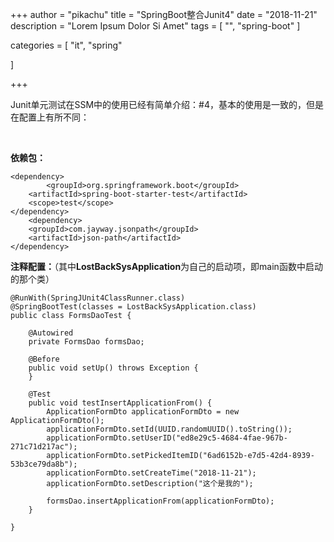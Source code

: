 +++
author = "pikachu"
title = "SpringBoot整合Junit4"
date = "2018-11-21"
description = "Lorem Ipsum Dolor Si Amet"
tags = [
    "",
	"spring-boot"
]

categories = [
    "it", "spring"

]

+++



Junit单元测试在SSM中的使用已经有简单介绍：#4，基本的使用是一致的，但是在配置上有所不同：

&nbsp;


**依赖包：**

```
<dependency>
        <groupId>org.springframework.boot</groupId>
	<artifactId>spring-boot-starter-test</artifactId>
	<scope>test</scope>
</dependency>
	<dependency>
	<groupId>com.jayway.jsonpath</groupId>
	<artifactId>json-path</artifactId>
</dependency>
```

**注释配置：**（其中**LostBackSysApplication**为自己的启动项，即main函数中启动的那个类）
```
@RunWith(SpringJUnit4ClassRunner.class)
@SpringBootTest(classes = LostBackSysApplication.class)
public class FormsDaoTest {

	@Autowired
	private FormsDao formsDao;
	
	@Before
	public void setUp() throws Exception {
	}

	@Test
	public void testInsertApplicationFrom() {
		ApplicationFormDto applicationFormDto = new ApplicationFormDto();
		applicationFormDto.setId(UUID.randomUUID().toString());
		applicationFormDto.setUserID("ed8e29c5-4684-4fae-967b-271c71d217ac");
		applicationFormDto.setPickedItemID("6ad6152b-e7d5-42d4-8939-53b3ce79da8b");
		applicationFormDto.setCreateTime("2018-11-21");
		applicationFormDto.setDescription("这个是我的");
		
		formsDao.insertApplicationFrom(applicationFormDto);
	}

}
```